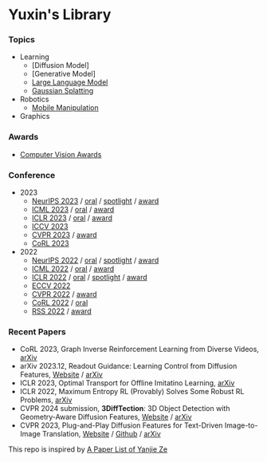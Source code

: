 # Yuxin's Library

### Topics
- Learning
  - [Diffusion Model]
  - [Generative Model]
  - [Large Language Model](topics/llm.md)
  - [Gaussian Splatting](topics/gaussian_splatting.md)
- Robotics
  - [Mobile Manipulation](topics/mobile_manipulation.md)
- Graphics

### Awards
- [Computer Vision Awards](https://www.thecvf.com/?page_id=413)

### Conference
- 2023
  - [NeurIPS 2023](https://neurips.cc/virtual/2023/papers.html) / [oral](https://nips.cc/virtual/2023/events/oral) / [spotlight](https://nips.cc/virtual/2023/events/spotlight-posters-2023) / [award](https://blog.neurips.cc/2023/12/11/announcing-the-neurips-2023-paper-awards/)
  - [ICML 2023](https://icml.cc/virtual/2023/papers.html?filter=titles) / [oral](https://icml.cc/virtual/2023/events/oral) / [award](https://icml.cc/virtual/2023/awards_detail)
  - [ICLR 2023](https://iclr.cc/virtual/2023/papers.html?filter=titles) / [oral](https://iclr.cc/virtual/2023/events/oral) / [award](https://iclr.cc/virtual/2023/awards_detail)
  - [ICCV 2023](https://openaccess.thecvf.com/ICCV2023?day=all)
  - [CVPR 2023](https://openaccess.thecvf.com/CVPR2023?day=all) / [award](https://docs.google.com/spreadsheets/d/1OAUf7sQfJ6cSU4BiOtyl-t4dMm4iFqdEDHCSs7R2jZo/edit#gid=790796183)
  - [CoRL 2023](https://www.corl2023.org/papers)
- 2022
  - [NeurIPS 2022](https://neurips.cc/virtual/2022/papers.html) / [oral](https://nips.cc/virtual/2022/events/highlighted) / [spotlight](https://nips.cc/virtual/2022/events/Spotlight) / [award](https://neurips.cc/virtual/2022/awards_detail)
  - [ICML 2022](https://icml.cc/virtual/2022/papers.html?filter=titles) / [oral](https://icml.cc/virtual/2022/events/oral) / [award](https://icml.cc/virtual/2022/awards_detail)
  - [ICLR 2022](https://iclr.cc/virtual/2022/papers.html?filter=titles) / [oral](https://iclr.cc/virtual/2022/events/oral) / [spotlight](https://iclr.cc/virtual/2022/events/Spotlight) / [award](https://iclr.cc/virtual/2022/awards_detail)
  - [ECCV 2022](https://eccv2022.ecva.net/program/accepted-papers/)
  - [CVPR 2022](https://openaccess.thecvf.com/CVPR2022?day=all) / [award](https://cvpr2022.thecvf.com/cvpr-2022-paper-awards)
  - [CoRL 2022](https://corl2022.org/poster-sessions/) / [oral](https://corl2022.org/oral-sessions/)
  - [RSS 2022](https://roboticsconference.org/2022/program/papers/) / [award](https://roboticsconference.org/2022/program/awards/)

### Recent Papers
- CoRL 2023, Graph Inverse Reinforcement Learning from Diverse Videos, [arXiv](https://proceedings.mlr.press/v205/kumar23a.html)
- arXiv 2023.12, Readout Guidance: Learning Control from Diffusion Features, [Website](https://readout-guidance.github.io) / [arXiv](https://arxiv.org/abs/2312.02150)
- ICLR 2023, Optimal Transport for Offline Imitatino Learning, [arXiv](https://arxiv.org/abs/2303.13971)
- ICLR 2022, Maximum Entropy RL (Provably) Solves Some Robust RL Problems, [arXiv](https://arxiv.org/abs/2103.06257)
- CVPR 2024 submission, **3DiffTection**: 3D Object Detection with Geometry-Aware Diffusion Features, [Website](https://research.nvidia.com/labs/toronto-ai/3difftection/) / [arXiv](https://arxiv.org/abs/2311.04391)
- CVPR 2023, Plug-and-Play Diffusion Features for Text-Driven Image-to-Image Translation, [Website](https://pnp-diffusion.github.io) / [Github](https://github.com/MichalGeyer/plug-and-play) / [arXiv](https://arxiv.org/abs/2211.12572)

This repo is inspired by [A Paper List of Yanjie Ze](https://github.com/YanjieZe/Paper-List/tree/main)
